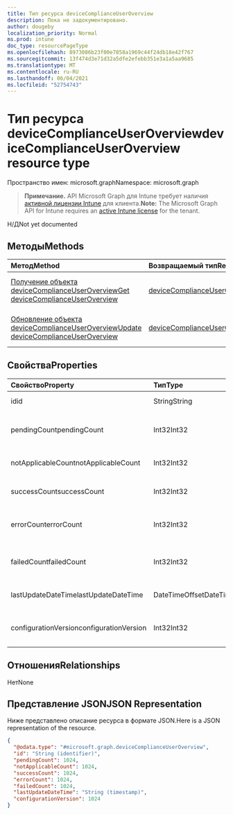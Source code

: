 ```yaml
---
title: Тип ресурса deviceComplianceUserOverview
description: Пока не задокументировано.
author: dougeby
localization_priority: Normal
ms.prod: intune
doc_type: resourcePageType
ms.openlocfilehash: 8973086b23f00e7858a1969c44f24db18e42f767
ms.sourcegitcommit: 13f474d3e71d32a5dfe2efebb351e3a1a5aa9685
ms.translationtype: MT
ms.contentlocale: ru-RU
ms.lasthandoff: 06/04/2021
ms.locfileid: "52754743"
---
```

# <a name="devicecomplianceuseroverview-resource-type"></a><span data-ttu-id="ea51f-103">Тип ресурса deviceComplianceUserOverview</span><span class="sxs-lookup"><span data-stu-id="ea51f-103">deviceComplianceUserOverview resource type</span></span>

<span data-ttu-id="ea51f-104">Пространство имен: microsoft.graph</span><span class="sxs-lookup"><span data-stu-id="ea51f-104">Namespace: microsoft.graph</span></span>

> <span data-ttu-id="ea51f-105">**Примечание.** API Microsoft Graph для Intune требует наличия [активной лицензии Intune](https://go.microsoft.com/fwlink/?linkid=839381) для клиента.</span><span class="sxs-lookup"><span data-stu-id="ea51f-105">**Note:** The Microsoft Graph API for Intune requires an [active Intune license](https://go.microsoft.com/fwlink/?linkid=839381) for the tenant.</span></span>

<span data-ttu-id="ea51f-106">Н/Д</span><span class="sxs-lookup"><span data-stu-id="ea51f-106">Not yet documented</span></span>

## <a name="methods"></a><span data-ttu-id="ea51f-107">Методы</span><span class="sxs-lookup"><span data-stu-id="ea51f-107">Methods</span></span>
|<span data-ttu-id="ea51f-108">Метод</span><span class="sxs-lookup"><span data-stu-id="ea51f-108">Method</span></span>|<span data-ttu-id="ea51f-109">Возвращаемый тип</span><span class="sxs-lookup"><span data-stu-id="ea51f-109">Return Type</span></span>|<span data-ttu-id="ea51f-110">Описание</span><span class="sxs-lookup"><span data-stu-id="ea51f-110">Description</span></span>|
|:---|:---|:---|
|[<span data-ttu-id="ea51f-111">Получение объекта deviceComplianceUserOverview</span><span class="sxs-lookup"><span data-stu-id="ea51f-111">Get deviceComplianceUserOverview</span></span>](../api/intune-deviceconfig-devicecomplianceuseroverview-get.md)|[<span data-ttu-id="ea51f-112">deviceComplianceUserOverview</span><span class="sxs-lookup"><span data-stu-id="ea51f-112">deviceComplianceUserOverview</span></span>](../resources/intune-deviceconfig-devicecomplianceuseroverview.md)|<span data-ttu-id="ea51f-113">Чтение свойств и связей объекта [deviceComplianceUserOverview](../resources/intune-deviceconfig-devicecomplianceuseroverview.md).</span><span class="sxs-lookup"><span data-stu-id="ea51f-113">Read properties and relationships of the [deviceComplianceUserOverview](../resources/intune-deviceconfig-devicecomplianceuseroverview.md) object.</span></span>|
|[<span data-ttu-id="ea51f-114">Обновление объекта deviceComplianceUserOverview</span><span class="sxs-lookup"><span data-stu-id="ea51f-114">Update deviceComplianceUserOverview</span></span>](../api/intune-deviceconfig-devicecomplianceuseroverview-update.md)|[<span data-ttu-id="ea51f-115">deviceComplianceUserOverview</span><span class="sxs-lookup"><span data-stu-id="ea51f-115">deviceComplianceUserOverview</span></span>](../resources/intune-deviceconfig-devicecomplianceuseroverview.md)|<span data-ttu-id="ea51f-116">Обновление свойств объекта [deviceComplianceUserOverview](../resources/intune-deviceconfig-devicecomplianceuseroverview.md).</span><span class="sxs-lookup"><span data-stu-id="ea51f-116">Update the properties of a [deviceComplianceUserOverview](../resources/intune-deviceconfig-devicecomplianceuseroverview.md) object.</span></span>|

## <a name="properties"></a><span data-ttu-id="ea51f-117">Свойства</span><span class="sxs-lookup"><span data-stu-id="ea51f-117">Properties</span></span>
|<span data-ttu-id="ea51f-118">Свойство</span><span class="sxs-lookup"><span data-stu-id="ea51f-118">Property</span></span>|<span data-ttu-id="ea51f-119">Тип</span><span class="sxs-lookup"><span data-stu-id="ea51f-119">Type</span></span>|<span data-ttu-id="ea51f-120">Описание</span><span class="sxs-lookup"><span data-stu-id="ea51f-120">Description</span></span>|
|:---|:---|:---|
|<span data-ttu-id="ea51f-121">id</span><span class="sxs-lookup"><span data-stu-id="ea51f-121">id</span></span>|<span data-ttu-id="ea51f-122">String</span><span class="sxs-lookup"><span data-stu-id="ea51f-122">String</span></span>|<span data-ttu-id="ea51f-123">Ключ объекта.</span><span class="sxs-lookup"><span data-stu-id="ea51f-123">Key of the entity.</span></span>|
|<span data-ttu-id="ea51f-124">pendingCount</span><span class="sxs-lookup"><span data-stu-id="ea51f-124">pendingCount</span></span>|<span data-ttu-id="ea51f-125">Int32</span><span class="sxs-lookup"><span data-stu-id="ea51f-125">Int32</span></span>|<span data-ttu-id="ea51f-126">Количество ожидающих пользователей.</span><span class="sxs-lookup"><span data-stu-id="ea51f-126">Number of pending Users</span></span>|
|<span data-ttu-id="ea51f-127">notApplicableCount</span><span class="sxs-lookup"><span data-stu-id="ea51f-127">notApplicableCount</span></span>|<span data-ttu-id="ea51f-128">Int32</span><span class="sxs-lookup"><span data-stu-id="ea51f-128">Int32</span></span>|<span data-ttu-id="ea51f-129">Число не применимых пользователей</span><span class="sxs-lookup"><span data-stu-id="ea51f-129">Number of not applicable users</span></span>|
|<span data-ttu-id="ea51f-130">successCount</span><span class="sxs-lookup"><span data-stu-id="ea51f-130">successCount</span></span>|<span data-ttu-id="ea51f-131">Int32</span><span class="sxs-lookup"><span data-stu-id="ea51f-131">Int32</span></span>|<span data-ttu-id="ea51f-132">Количество успешных пользователей.</span><span class="sxs-lookup"><span data-stu-id="ea51f-132">Number of succeeded Users</span></span>|
|<span data-ttu-id="ea51f-133">errorCount</span><span class="sxs-lookup"><span data-stu-id="ea51f-133">errorCount</span></span>|<span data-ttu-id="ea51f-134">Int32</span><span class="sxs-lookup"><span data-stu-id="ea51f-134">Int32</span></span>|<span data-ttu-id="ea51f-135">Количество пользователей с ошибками.</span><span class="sxs-lookup"><span data-stu-id="ea51f-135">Number of error Users</span></span>|
|<span data-ttu-id="ea51f-136">failedCount</span><span class="sxs-lookup"><span data-stu-id="ea51f-136">failedCount</span></span>|<span data-ttu-id="ea51f-137">Int32</span><span class="sxs-lookup"><span data-stu-id="ea51f-137">Int32</span></span>|<span data-ttu-id="ea51f-138">Количество пользователей со сбоями.</span><span class="sxs-lookup"><span data-stu-id="ea51f-138">Number of failed Users</span></span>|
|<span data-ttu-id="ea51f-139">lastUpdateDateTime</span><span class="sxs-lookup"><span data-stu-id="ea51f-139">lastUpdateDateTime</span></span>|<span data-ttu-id="ea51f-140">DateTimeOffset</span><span class="sxs-lookup"><span data-stu-id="ea51f-140">DateTimeOffset</span></span>|<span data-ttu-id="ea51f-141">Время последнего обновления.</span><span class="sxs-lookup"><span data-stu-id="ea51f-141">Last update time</span></span>|
|<span data-ttu-id="ea51f-142">configurationVersion</span><span class="sxs-lookup"><span data-stu-id="ea51f-142">configurationVersion</span></span>|<span data-ttu-id="ea51f-143">Int32</span><span class="sxs-lookup"><span data-stu-id="ea51f-143">Int32</span></span>|<span data-ttu-id="ea51f-144">Версия политики для этого обзора</span><span class="sxs-lookup"><span data-stu-id="ea51f-144">Version of the policy for that overview</span></span>|

## <a name="relationships"></a><span data-ttu-id="ea51f-145">Отношения</span><span class="sxs-lookup"><span data-stu-id="ea51f-145">Relationships</span></span>
<span data-ttu-id="ea51f-146">Нет</span><span class="sxs-lookup"><span data-stu-id="ea51f-146">None</span></span>

## <a name="json-representation"></a><span data-ttu-id="ea51f-147">Представление JSON</span><span class="sxs-lookup"><span data-stu-id="ea51f-147">JSON Representation</span></span>
<span data-ttu-id="ea51f-148">Ниже представлено описание ресурса в формате JSON.</span><span class="sxs-lookup"><span data-stu-id="ea51f-148">Here is a JSON representation of the resource.</span></span>
<!-- {
  "blockType": "resource",
  "keyProperty": "id",
  "@odata.type": "microsoft.graph.deviceComplianceUserOverview"
}
-->
``` json
{
  "@odata.type": "#microsoft.graph.deviceComplianceUserOverview",
  "id": "String (identifier)",
  "pendingCount": 1024,
  "notApplicableCount": 1024,
  "successCount": 1024,
  "errorCount": 1024,
  "failedCount": 1024,
  "lastUpdateDateTime": "String (timestamp)",
  "configurationVersion": 1024
}
```





